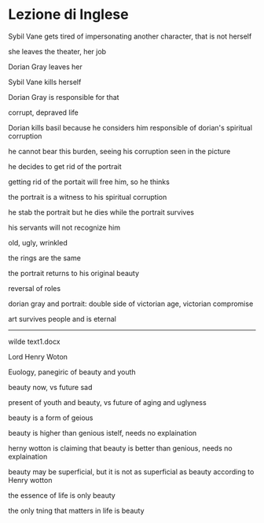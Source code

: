 # Lezione di Inglese

Sybil Vane gets tired of impersonating another character, that is not herself

she leaves the theater, her job


Dorian Gray leaves her

Sybil Vane kills herself

Dorian Gray is responsible for that

corrupt, depraved life

Dorian kills basil because he considers him responsible of dorian's spiritual corruption

he cannot bear this burden, seeing his corruption seen in the picture

he decides to get rid of the portrait

getting rid of the portait will free him, so he thinks


the portrait is a witness to his spiritual corruption


he stab the portrait but he dies while the portrait survives

his servants will not recognize him

old, ugly, wrinkled

the rings are the same 

the portrait returns to his original beauty


reversal of roles

dorian gray and portrait: double side of victorian age, victorian compromise



art survives people and is eternal


---
wilde text1.docx

Lord Henry Woton

Euology, panegiric of beauty and youth 



beauty now, vs future sad 

present of youth and beauty, vs future of aging and uglyness

beauty is a form of geious

beauty is higher than genious istelf, needs no explaination

herny wotton is claiming that beauty is better than genious, needs no explaination


beauty may be superficial, but it is not as superficial as beauty according to Henry wotton

the essence of life is only beauty

the only tning that matters in life is beauty
<!--stackedit_data:
eyJoaXN0b3J5IjpbLTM5MDkzNjAzMywtMTE3MzU4OTkzMSwxNj
Q0MjQ2NDU3LC0xMTMwMDcyMjQ2XX0=
-->